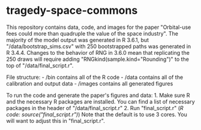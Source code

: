 # tragedy-space-commons

This repository contains data, code, and images for the paper "Orbital-use fees could more than quadruple the value of the space industry". The majority of the model output was generated in R 3.6.1, but "/data/bootstrap_sims.csv" with 250 bootstrapped paths was generated in R 3.4.4. Changes to the behavior of RNG in 3.6.0 mean that replicating the 250 draws will require adding "RNGkind(sample.kind="Rounding")" to the top of "/data/final_script.r".

File structure:
	- /bin contains all of the R code
	- /data contains all of the calibration and output data
	- /images contains all generated figures

To run the code and generate the paper's figures and data:
	1. Make sure R and the necessary R packages are installed. 
	You can find a list of necessary packages in the header of "/data/final_script.r"
	2. Run "final_script.r" (_R code: source("final_script.r")_)
	Note that the default is to use 3 cores. You will want to adjust this in "final_script.r".

